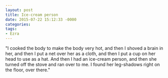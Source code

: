 ```yaml
---
layout: post
title: Ice-cream person
date: 2015-07-22 15:12:33 -0000
categories:
tags:
- Ezra
---
```

"I cooked the body to make the body very hot, and then I shoved a brain in her, and then I put a net over her as a cloth, and then I put a cup on her head to use as a hat. And then I had an ice-cream person, and then she turned off the stove and ran over to me. I found her leg-shadows right on the floor, over there."
